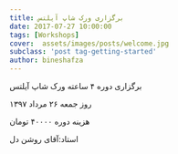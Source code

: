 ```yaml
---
title: برگزاری ورک شاپ آیلتس
date: 2017-07-27 10:00:00
tags: [Workshops]
cover:  assets/images/posts/welcome.jpg
subclass: 'post tag-getting-started'
author: bineshafza
---
```


برگزاری دوره ۴ ساعته ورک شاپ آیلتس

روز جمعه ۲۶ مرداد ۱۳۹۷

هزینه دوره ۴۰۰۰۰ تومان

استاد:آقای روشن دل